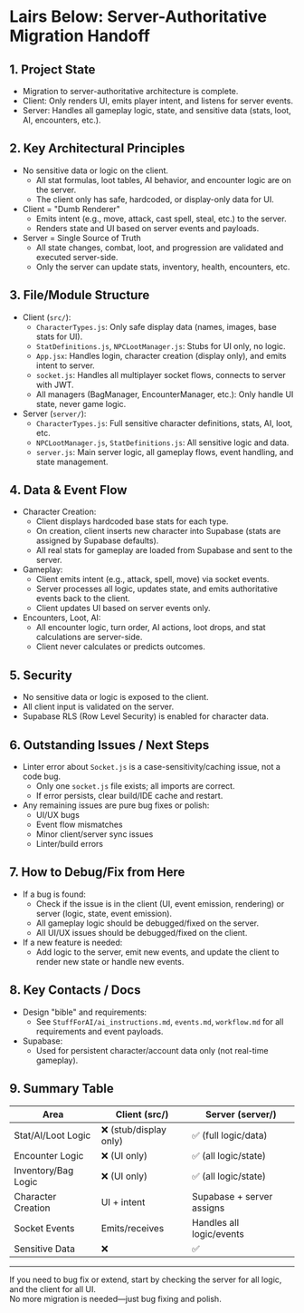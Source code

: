 # Lairs Below: Server-Authoritative Migration Handoff

## 1. Project State
- Migration to server-authoritative architecture is complete.
- Client: Only renders UI, emits player intent, and listens for server events.
- Server: Handles all gameplay logic, state, and sensitive data (stats, loot, AI, encounters, etc.).

## 2. Key Architectural Principles
- No sensitive data or logic on the client.
  - All stat formulas, loot tables, AI behavior, and encounter logic are on the server.
  - The client only has safe, hardcoded, or display-only data for UI.
- Client = "Dumb Renderer"
  - Emits intent (e.g., move, attack, cast spell, steal, etc.) to the server.
  - Renders state and UI based on server events and payloads.
- Server = Single Source of Truth
  - All state changes, combat, loot, and progression are validated and executed server-side.
  - Only the server can update stats, inventory, health, encounters, etc.

## 3. File/Module Structure
- Client (`src/`):
  - `CharacterTypes.js`: Only safe display data (names, images, base stats for UI).
  - `StatDefinitions.js`, `NPCLootManager.js`: Stubs for UI only, no logic.
  - `App.jsx`: Handles login, character creation (display only), and emits intent to server.
  - `socket.js`: Handles all multiplayer socket flows, connects to server with JWT.
  - All managers (BagManager, EncounterManager, etc.): Only handle UI state, never game logic.
- Server (`server/`):
  - `CharacterTypes.js`: Full sensitive character definitions, stats, AI, loot, etc.
  - `NPCLootManager.js`, `StatDefinitions.js`: All sensitive logic and data.
  - `server.js`: Main server logic, all gameplay flows, event handling, and state management.

## 4. Data & Event Flow
- Character Creation:
  - Client displays hardcoded base stats for each type.
  - On creation, client inserts new character into Supabase (stats are assigned by Supabase defaults).
  - All real stats for gameplay are loaded from Supabase and sent to the server.
- Gameplay:
  - Client emits intent (e.g., attack, spell, move) via socket events.
  - Server processes all logic, updates state, and emits authoritative events back to the client.
  - Client updates UI based on server events only.
- Encounters, Loot, AI:
  - All encounter logic, turn order, AI actions, loot drops, and stat calculations are server-side.
  - Client never calculates or predicts outcomes.

## 5. Security
- No sensitive data or logic is exposed to the client.
- All client input is validated on the server.
- Supabase RLS (Row Level Security) is enabled for character data.

## 6. Outstanding Issues / Next Steps
- Linter error about `Socket.js` is a case-sensitivity/caching issue, not a code bug.
  - Only one `socket.js` file exists; all imports are correct.
  - If error persists, clear build/IDE cache and restart.
- Any remaining issues are pure bug fixes or polish:
  - UI/UX bugs
  - Event flow mismatches
  - Minor client/server sync issues
  - Linter/build errors

## 7. How to Debug/Fix from Here
- If a bug is found:
  - Check if the issue is in the client (UI, event emission, rendering) or server (logic, state, event emission).
  - All gameplay logic should be debugged/fixed on the server.
  - All UI/UX issues should be debugged/fixed on the client.
- If a new feature is needed:
  - Add logic to the server, emit new events, and update the client to render new state or handle new events.

## 8. Key Contacts / Docs
- Design "bible" and requirements:
  - See `StuffForAI/ai_instructions.md`, `events.md`, `workflow.md` for all requirements and event payloads.
- Supabase:
  - Used for persistent character/account data only (not real-time gameplay).

## 9. Summary Table

| Area                | Client (src/)         | Server (server/)         |
|---------------------|----------------------|-------------------------|
| Stat/AI/Loot Logic  | ❌ (stub/display only) | ✅ (full logic/data)     |
| Encounter Logic     | ❌ (UI only)           | ✅ (all logic/state)     |
| Inventory/Bag Logic | ❌ (UI only)           | ✅ (all logic/state)     |
| Character Creation  | UI + intent           | Supabase + server assigns|
| Socket Events       | Emits/receives        | Handles all logic/events |
| Sensitive Data      | ❌                    | ✅                      |

---

If you need to bug fix or extend, start by checking the server for all logic, and the client for all UI.  
No more migration is needed—just bug fixing and polish. 